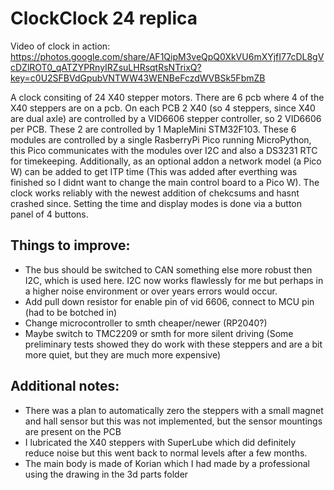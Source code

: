 # ClockClock 24 replica

Video of clock in action: https://photos.google.com/share/AF1QipM3veQpQ0XkVU6mXYjfI77cDL8gVcDZlROT0_qATZYPRnyIRZsuLHRsqtRsNTrixQ?key=c0U2SFBVdGpubVNTWW43WENBeFczdWVBSk5FbmZB


A clock consiting of 24 X40 stepper motors. There are 6 pcb where 4 of the X40 steppers are on a pcb. On each PCB 2 X40 (so 4 steppers, since X40 are dual axle) are controlled by a VID6606 stepper controller, so 2 VID6606 per PCB. These 2 are controlled by 1 MapleMini STM32F103. These 6 modules are controlled by a single RasberryPi Pico running MicroPython, this Pico communicates with the modules over I2C and also a DS3231 RTC for timekeeping. Additionally, as an optional addon a network model (a Pico W) can be added to get ITP time (This was added after everthing was finished so I didnt want to change the main control board to a Pico W). The clock works reliably with the newest addition of chekcsums and hasnt crashed since. Setting the time and display modes is done via a button panel of 4 buttons.


## Things to improve:
- The bus should be switched to CAN something else more robust then I2C, which is used here. I2C now works flawlessly for me but perhaps in a higher noise environment or over years errors would occur.
- Add pull down resistor for enable pin of vid 6606, connect to MCU pin (had to be botched in)
- Change microcontroller to smth cheaper/newer (RP2040?)
- Maybe switch to TMC2209 or smth for more silent driving (Some preliminary tests showed they do work with these steppers and are a bit more quiet, but they are much more expensive)


## Additional notes: 

- There was a plan to automatically zero the steppers with a small magnet and hall sensor but this was not implemented, but the sensor mountings are present on the PCB
- I lubricated the X40 steppers with SuperLube which did definitely reduce noise but this went back to normal levels after a few months.
- The main body is made of Korian which I had made by a professional using the drawing in the 3d parts folder



